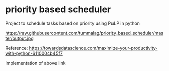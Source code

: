 # priority based scheduler

Project to schedule tasks based on priority using PuLP in python

https://raw.githubusercontent.com/tummalag/priority_based_scheduler/master/output.jpg

Reference:
https://towardsdatascience.com/maximize-your-productivity-with-python-6110004b45f7

Implementation of above link
